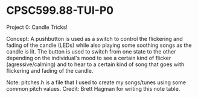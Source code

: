 # CPSC599.88-TUI-P0

Project 0: Candle Tricks!

Concept: A pushbutton is used as a switch to control the flickering and fading of the candle (LEDs) while also playing some soothing songs as the candle is lit. The button is used to switch from one state to the other depending on the individual's mood to see a certain kind of flicker (agressive/calming) and to hear to a certain kind of song that goes with flickering and fading of the candle.

Note: pitches.h is a file that I used to create my songs/tunes using some common pitch values. Credit: Brett Hagman for writing this note table.
